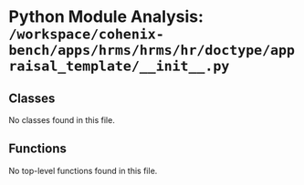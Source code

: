 # Python Module Analysis: `/workspace/cohenix-bench/apps/hrms/hrms/hr/doctype/appraisal_template/__init__.py`

## Classes

No classes found in this file.


## Functions

No top-level functions found in this file.
